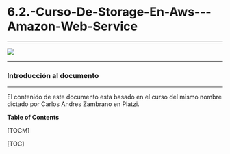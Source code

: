 # 6.2.-Curso-De-Storage-En-Aws---Amazon-Web-Service
_____________________________________________________________________
![](https://static.platzi.com/media/courses/og-aws-storage.png)
_____________________________________________________________________
### Introducción al documento
_____________________________________________________________________
El contenido de este documento esta basado en el curso del mismo nombre dictado por Carlos Andres Zambrano en Platzi.

**Table of Contents**

[TOCM]

[TOC]
